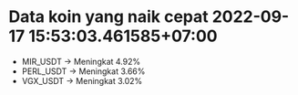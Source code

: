 # Data koin yang naik cepat 2022-09-17 15:53:03.461585+07:00

* MIR_USDT -> Meningkat 4.92%
* PERL_USDT -> Meningkat 3.66%
* VGX_USDT -> Meningkat 3.02%
